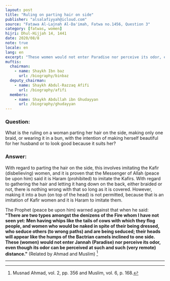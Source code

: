 ```yaml
---
layout: post
title: "Ruling on parting hair on side"
publisher: "alsalafiyyah@icloud.com"
source: "Fatawa Al-Lajnah Al-Da'imah, Fatwa no.1456, Question 3"
category: [fatwas, women]
hijri: Dhul-Hijjah 14, 1441
date: 2020/08/8
note: true
locale: en
lang: en
excerpt: "These women would not enter Paradise nor perceive its odor, even though its odor can be perceived at such and such very remote distance."
muftis:
  chairman: 
    - name: Shaykh Ibn baz
      url: /biography/binbaz
  deputy_chairman:
    - name: Shaykh Abdul-Razzaq Afifi
      url: /biography/afifi
  members: 
    - name: Shaykh Abdullah ibn Ghudayyan
      url: /biography/ghudayyan
---
```


### Question: 

What is the ruling on a woman parting her hair on the side, making only one braid, or wearing it in a bun, with the intention of making herself beautiful for her husband or to look good because it suits her?

### Answer: 

With regard to parting the hair on the side, this involves imitating the Kafir (disbelieving) women, and it is proven that the Messenger of Allah (peace be upon him) said it is Haram (prohibited) to imitate the Kafirs. With regard to gathering the hair and letting it hang down on the back, either braided or not, there is nothing wrong with that so long as it is covered. However, making it into a bun (on top of the head) is not permitted, because that is an imitation of Kafir women and it is Haram to imitate them. 

The Prophet (peace be upon him) warned against that when he said: **"There are two types amongst the denizens of the Fire whom I have not seen yet: Men having whips like the tails of cows with which they flog people, and women who would be naked in spite of their being dressed, who seduce others (to wrong paths) and are being seduced; their heads will appear like the humps of the Bactrian camels inclined to one side. These (women) would not enter Jannah (Paradise) nor perceive its odor, even though its odor can be perceived at such and such (very remote) distance."** (Related by Ahmad and Muslim) [^1]

---
[^1]: Musnad Ahmad, vol. 2, pp. 356 and Muslim, vol. 6, p. 168.
